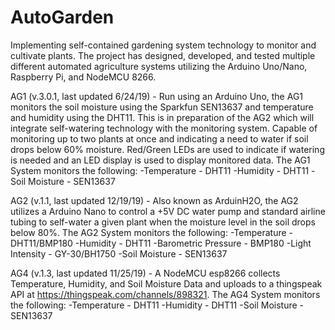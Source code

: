 # AutoGarden
Implementing self-contained gardening system technology to monitor and cultivate plants. The project has designed, developed, and tested multiple different automated agriculture systems utilizing the Arduino Uno/Nano, Raspberry Pi, and NodeMCU 8266. 

AG1 (v.3.0.1, last updated 6/24/19) - Run using an Arduino Uno, the AG1 monitors the soil moisture using the Sparkfun SEN13637 and temperature and humidity using the DHT11. This is in preparation of the AG2 which will integrate self-watering technology with the monitoring system. Capable of monitoring up to two plants at once and indicating a need to water if soil drops below 60% moisture. Red/Green LEDs are used to indicate if watering is needed and an LED display is used to display monitored data.
The AG1 System monitors the following:
    -Temperature - DHT11
    -Humidity - DHT11
    -Soil Moisture - SEN13637
    
AG2 (v.1.1, last updated 12/19/19) - Also known as ArduinH2O, the AG2 utilizes a Arduino Nano to control a +5V DC water pump and standard airline tubing to self-water a given plant when the moisture level in the soil drops below 80%.
The AG2 System monitors the following:
    -Temperature - DHT11/BMP180
    -Humidity - DHT11
    -Barometric Pressure - BMP180
    -Light Intensity - GY-30/BH1750
    -Soil Moisture - SEN13637

AG4 (v.1.3, last updated 11/25/19) - A NodeMCU esp8266 collects Temperature, Humidity, and Soil Moisture Data and uploads to a thingspeak API at https://thingspeak.com/channels/898321.
The AG4 System monitors the following:
    -Temperature - DHT11
    -Humidity - DHT11
    -Soil Moisture - SEN13637
